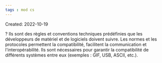 ```yaml
---
tags : mod cs
---
```

Created: 2022-10-19 

?
Ils sont des règles et conventions techniques prédéfinies que les développeurs de matériel et de logiciels doivent suivre. Les normes et les protocoles permettent la compatibilité, facilitent la communication et l'interopérabilité. Ils sont nécessaires pour garantir la compatibilité de différents systèmes entre eux (exemples : GIF, USB, ASCII, etc.).
<!--SR:!2022-10-23,3,270-->